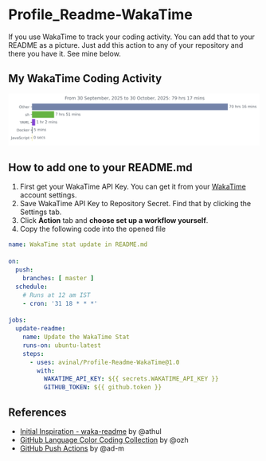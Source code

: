 # Profile_Readme-WakaTime

If you use WakaTime to track your coding activity. You can add that to your README as a picture. 
Just add this action to any of your repository and there you have it. See mine below.
## My WakaTime Coding Activity

![Avinal WakaTime Activity](https://github.com/avinal/avinal/blob/master/images/stat.svg)

## How to add one to your README.md
1. First get your WakaTime API Key. You can get it from your [WakaTime](https://wakatime.com) account settings. 
2. Save WakaTime API Key to Repository Secret. Find that by clicking the Settings tab.
3. Click **Action** tab and **choose set up a workflow yourself**.
4. Copy the following code into the opened file
```yml
name: WakaTime stat update in README.md

on:
  push:
    branches: [ master ]
  schedule:
    # Runs at 12 am IST
    - cron: '31 18 * * *'

jobs:
  update-readme:
    name: Update the WakaTime Stat
    runs-on: ubuntu-latest
    steps:
      - uses: avinal/Profile-Readme-WakaTime@1.0
        with:
          WAKATIME_API_KEY: ${{ secrets.WAKATIME_API_KEY }}
          GITHUB_TOKEN: ${{ github.token }}
```


## References
* [Initial Inspiration - waka-readme](https://github.com/athul/waka-readme) by @athul
* [GitHub Language Color Coding Collection](https://github.com/ozh/github-colors) by @ozh
* [GitHub Push Actions](https://github.com/ad-m/github-push-action) by @ad-m

